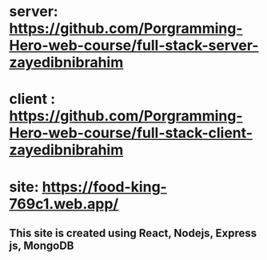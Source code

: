 # server: https://github.com/Porgramming-Hero-web-course/full-stack-server-zayedibnibrahim 
# client : https://github.com/Porgramming-Hero-web-course/full-stack-client-zayedibnibrahim 
# site: https://food-king-769c1.web.app/


## This site is created using React, Nodejs, Express js, MongoDB